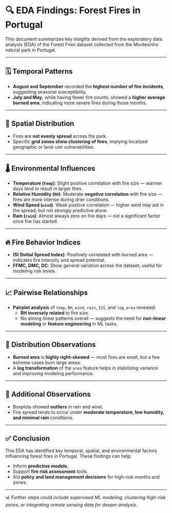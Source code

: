 # 🔍 EDA Findings: Forest Fires in Portugal

This document summarizes key insights derived from the exploratory data analysis (EDA) of the Forest Fires dataset collected from the Montesinho natural park in Portugal.

---

## 🗓️ Temporal Patterns

- **August and September** recorded the **highest number of fire incidents**, suggesting seasonal susceptibility.
- **July and May**, while having fewer fire counts, showed a **higher average burned area**, indicating more severe fires during those months.

---

## 🧭 Spatial Distribution

- Fires are **not evenly spread** across the park.
- Specific **grid zones show clustering of fires**, implying localized geographic or land-use vulnerabilities.

---

## 🌡️ Environmental Influences

- **Temperature (`temp`)**: Slight positive correlation with fire size — warmer days tend to result in larger fires.
- **Relative Humidity (`RH`)**: Moderate **negative correlation** with fire size — fires are more intense during drier conditions.
- **Wind Speed (`wind`)**: Weak positive correlation — higher wind may aid in the spread, but not strongly predictive alone.
- **Rain (`rain`)**: Almost always zero on fire days — not a significant factor once fire has started.

---

## 🔥 Fire Behavior Indices

- **ISI (Initial Spread Index)**: Positively correlated with burned area — indicates fire intensity and spread potential.
- **FFMC, DMC, DC**: Show general variation across the dataset; useful for modeling risk levels.

---

## 📈 Pairwise Relationships

- **Pairplot analysis** of `temp`, `RH`, `wind`, `rain`, `ISI`, and `log_area` revealed:
  - **RH inversely related** to fire size.
  - No strong linear patterns overall — suggests the need for **non-linear modeling** or **feature engineering** in ML tasks.

---

## 🧪 Distribution Observations

- **Burned area** is **highly right-skewed** — most fires are small, but a few extreme cases burn large areas.
- A **log transformation** of the `area` feature helps in stabilizing variance and improving modeling performance.

---

## 📌 Additional Observations

- Boxplots showed **outliers** in rain and wind.
- Fire spread tends to occur under **moderate temperature, low humidity, and minimal rain** conditions.

---

## ✅ Conclusion

This EDA has identified key temporal, spatial, and environmental factors influencing forest fires in Portugal. These findings can help:
- Inform **predictive models**.
- Support **fire risk assessment** tools.
- Aid **policy and land management decisions** for high-risk months and zones.

---

📊 *Further steps could include supervised ML modeling, clustering high-risk zones, or integrating remote sensing data for deeper analysis.*
